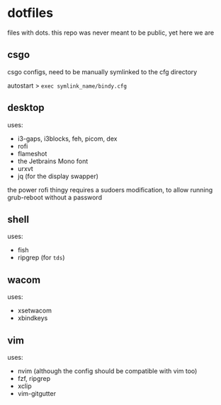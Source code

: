 # dotfiles
files with dots. this repo was never meant to be public, yet here we are

## csgo
csgo configs, need to be manually symlinked to the cfg directory

autostart > `exec symlink_name/bindy.cfg`

## desktop
uses:
- i3-gaps, i3blocks, feh, picom, dex
- rofi
- flameshot
- the Jetbrains Mono font
- urxvt
- jq (for the display swapper)

the power rofi thingy requires a sudoers modification, to allow running grub-reboot without a password

## shell
uses:
- fish
- ripgrep (for `tds`)

## wacom
uses:
- xsetwacom
- xbindkeys

## vim
uses:
- nvim (although the config should be compatible with vim too)
- fzf, ripgrep
- xclip
- vim-gitgutter
